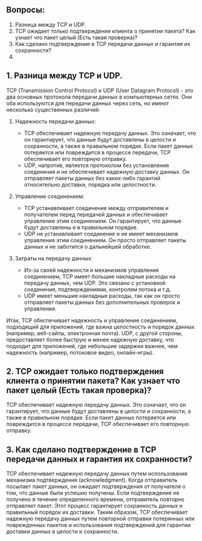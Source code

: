 ## Вопросы:
1. Разница между TCP и UDP.
2. TCP ожидает только подтверждения клиента о принятии пакета? Как узнает что пакет целый (Есть такая проверка)?
3. Как сделано подтверждение в TCP передачи данных и гарантия их сохранности?
4. 

## 1. Разница между TCP и UDP.

TCP (Transmission Control Protocol) и UDP (User Datagram Protocol) - это два основных протокола передачи данных в компьютерных сетях. Они оба используются для передачи данных через сеть, но имеют несколько существенных различий:

1. Надежность передачи данных:
   - TCP обеспечивает надежную передачу данных. Это означает, что он гарантирует, что данные будут доставлены в целости и сохранности, а также в правильном порядке. Если пакет данных потеряется или повреждится в процессе передачи, TCP обеспечивает его повторную отправку.
   - UDP, напротив, является протоколом без установления соединения и не обеспечивает надежную доставку данных. Он отправляет пакеты данных без каких-либо гарантий относительно доставки, порядка или целостности.

2. Управление соединением:
   - TCP устанавливает соединение между отправителем и получателем перед передачей данных и обеспечивает управление этим соединением. Он гарантирует, что данные будут доставлены и в правильном порядке.
   - UDP не устанавливает соединение и не имеет механизмов управления этим соединением. Он просто отправляет пакеты данных и не заботится о дальнейшей обработке.

3. Затраты на передачу данных:
   - Из-за своей надежности и механизмов управления соединением, TCP имеет большие накладные расходы на передачу данных, чем UDP. Это связано с установкой соединения, подтверждениями, контролем потока и т.д.
   - UDP имеет меньшие накладные расходы, так как он просто отправляет пакеты данных без дополнительных проверок и управления.

Итак, TCP обеспечивает надежность и управление соединением, подходящий для приложений, где важна целостность и порядок данных (например, веб-сайты, электронная почта). UDP, с другой стороны, предоставляет более быструю и менее надежную доставку, что подходит для приложений, где небольшие задержки важнее, чем надежность (например, потоковое видео, онлайн-игры).

## 2. TCP ожидает только подтверждения клиента о принятии пакета? Как узнает что пакет целый (Есть такая проверка)?

TCP обеспечивает надежную передачу данных. Это означает, что он гарантирует, что данные будут доставлены в целости и сохранности, а также в правильном порядке. Если пакет данных потеряется или повреждится в процессе передачи, TCP обеспечивает его повторную отправку.

## 3. Как сделано подтверждение в TCP передачи данных и гарантия их сохранности?

TCP обеспечивает надежную передачу данных путем использования механизма подтверждения (acknowledgment). Когда отправитель посылает пакет данных, он ожидает подтверждения от получателя о том, что данные были успешно получены. Если подтверждение не получено в течение определенного времени, отправитель повторно отправляет пакет. Этот процесс гарантирует сохранность данных и правильный порядок их доставки. Таким образом, TCP обеспечивает надежную передачу данных путем повторной отправки потерянных или поврежденных пакетов и использования подтверждений для гарантии доставки данных в целости и сохранности.
